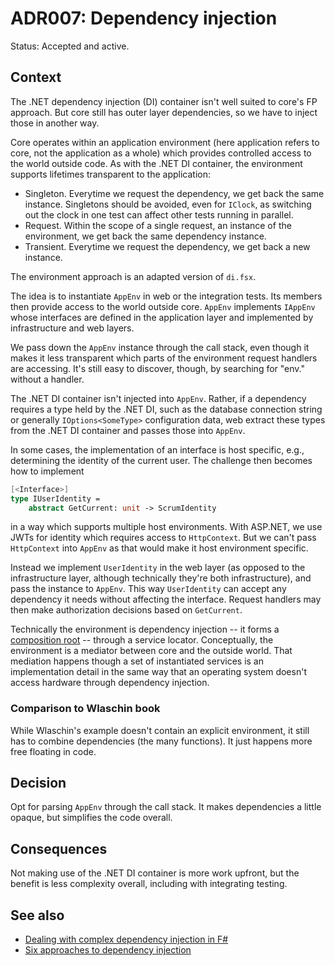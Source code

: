 # ADR007: Dependency injection

Status: Accepted and active.

## Context

The .NET dependency injection (DI) container isn't well suited to core's FP
approach. But core still has outer layer dependencies, so we have to inject
those in another way.

Core operates within an application environment (here application refers to
core, not the application as a whole) which provides controlled access to the
world outside code. As with the .NET DI container, the environment supports
lifetimes transparent to the application:

- Singleton. Everytime we request the dependency, we get back the same instance.
  Singletons should be avoided, even for `IClock`, as switching out the clock in
  one test can affect other tests running in parallel.
- Request. Within the scope of a single request, an instance of the environment,
  we get back the same dependency instance.
- Transient. Everytime we request the dependency, we get back a new instance.

The environment approach is an adapted version of `di.fsx`.

The idea is to instantiate `AppEnv` in web or the integration tests. Its members
then provide access to the world outside core. `AppEnv` implements `IAppEnv`
whose interfaces are defined in the application layer and implemented by
infrastructure and web layers.

We pass down the `AppEnv` instance through the call stack, even though it makes
it less transparent which parts of the environment request handlers are
accessing. It's still easy to discover, though, by searching for "env." without
a handler.

The .NET DI container isn't injected into `AppEnv`. Rather, if a dependency
requires a type held by the .NET DI, such as the database connection string or
generally `IOptions<SomeType>` configuration data, web extract these types from
the .NET DI container and passes those into `AppEnv`.

In some cases, the implementation of an interface is host specific, e.g.,
determining the identity of the current user. The challenge then becomes how to
implement

```fsharp
[<Interface>]
type IUserIdentity =
    abstract GetCurrent: unit -> ScrumIdentity

```

in a way which supports multiple host environments. With ASP.NET, we use JWTs
for identity which requires access to `HttpContext`. But we can't pass
`HttpContext` into `AppEnv` as that would make it host environment specific.

Instead we implement `UserIdentity` in the web layer (as opposed to the
infrastructure layer, although technically they're both infrastructure), and
pass the instance to `AppEnv`. This way `UserIdentity` can accept any dependency
it needs without affecting the interface. Request handlers may then make
authorization decisions based on `GetCurrent`.

Technically the environment is dependency injection -- it forms a [composition
root](https://blog.ploeh.dk/2011/07/28/CompositionRoot) -- through a service
locator. Conceptually, the environment is a mediator between core and the
outside world. That mediation happens though a set of instantiated services is
an implementation detail in the same way that an operating system doesn't access
hardware through dependency injection.

### Comparison to Wlaschin book

While Wlaschin's example doesn't contain an explicit environment, it still has
to combine dependencies (the many functions). It just happens more free floating
in code.

## Decision

Opt for parsing `AppEnv` through the call stack. It makes dependencies a little
opaque, but simplifies the code overall.

## Consequences

Not making use of the .NET DI container is more work upfront, but the benefit is
less complexity overall, including with integrating testing.

## See also

- [Dealing with complex dependency injection in F#](https://www.bartoszsypytkowski.com/dealing-with-complex-dependency-injection-in-f)
- [Six approaches to dependency injection](https://fsharpforfunandprofit.com/posts/dependencies)